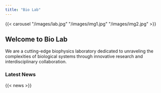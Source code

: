 ```yaml
---
title: "Bio Lab"
---
```


<section class="hero">
  {{< carousel "/images/lab.jpg" "/images/img1.jpg" "/images/img2.jpg" >}}
  <h1>Welcome to Bio Lab</h1>
  <p>We are a cutting-edge biophysics laboratory dedicated to unraveling the complexities of biological systems through innovative research and interdisciplinary collaboration.</p>
</section>

<section class="news">
  <h3>Latest News</h3>
  {{< news >}}
</section>
